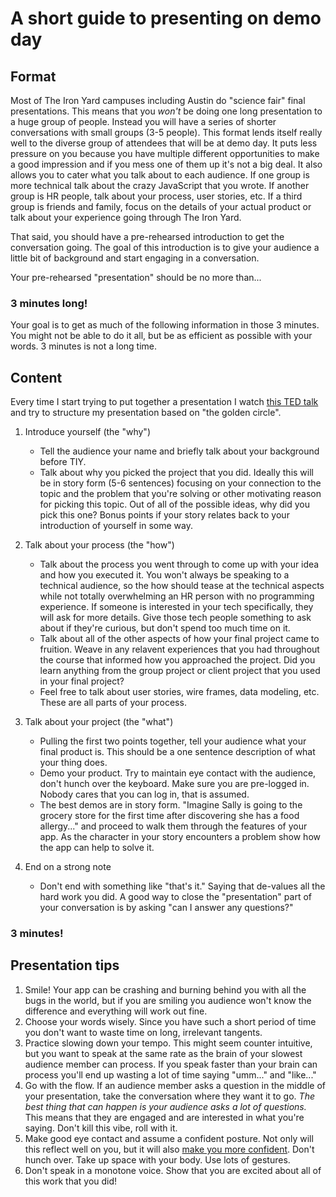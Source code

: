 # A short guide to presenting on demo day

## Format

Most of The Iron Yard campuses including Austin do "science fair" final presentations. This means that you *won't* be doing one long presentation to a huge group of people. Instead you will have a series of shorter conversations with small groups (3-5 people). This format lends itself really well to the diverse group of attendees that will be at demo day. It puts less pressure on you because you have multiple different opportunities to make a good impression and if you mess one of them up it's not a big deal. It also allows you to cater what you talk about to each audience. If one group is more technical talk about the crazy JavaScript that you wrote. If another group is HR people, talk about your process, user stories, etc. If a third group is friends and family, focus on the details of your actual product or talk about your experience going through The Iron Yard.

That said, you should have a pre-rehearsed introduction to get the conversation going. The goal of this introduction is to give your audience a little bit of background and start engaging in a conversation.

Your pre-rehearsed "presentation" should be no more than...

### 3 minutes long!

Your goal is to get as much of the following information in those 3 minutes. You might not be able to do it all, but be as efficient as possible with your words. 3 minutes is not a long time.

## Content

Every time I start trying to put together a presentation I watch [this TED talk](https://www.ted.com/talks/simon_sinek_how_great_leaders_inspire_action?language=en) and try to structure my presentation based on "the golden circle". 

1. Introduce yourself (the "why")
	- Tell the audience your name and briefly talk about your background before TIY.
	- Talk about why you picked the project that you did. Ideally this will be in story form (5-6 sentences) focusing on your connection to the topic and the problem that you're solving or other motivating reason for picking this topic. Out of all of the possible ideas, why did you pick this one? Bonus points if your story relates back to your introduction of yourself in some way.

2. Talk about your process (the "how")
	- Talk about the process you went through to come up with your idea and how you executed it. You won't always be speaking to a technical audience, so the how should tease at the technical aspects while not totally overwhelming an HR person with no programming experience. If someone is interested in your tech specifically, they will ask for more details. Give those tech people something to ask about if they're curious, but don't spend too much time on it.
	- Talk about all of the other aspects of how your final project came to fruition. Weave in any relavent experiences that you had throughout the course that informed how you approached the project. Did you learn anything from the group project or client project that you used in your final project?
	- Feel free to talk about user stories, wire frames, data modeling, etc. These are all parts of your process.

3. Talk about your project (the "what")
	- Pulling the first two points together, tell your audience what your final product is. This should be a one sentence description of what your thing does.
	- Demo your product. Try to maintain eye contact with the audience, don't hunch over the keyboard. Make sure you are pre-logged in. Nobody cares that you can log in, that is assumed.
	- The best demos are in story form. "Imagine Sally is going to the grocery store for the first time after discovering she has a food allergy..." and proceed to walk them through the features of your app. As the character in your story encounters a problem show how the app can help to solve it.

4. End on a strong note
	- Don't end with something like "that's it." Saying that de-values all the hard work you did. A good way to close the "presentation" part of your conversation is by asking "can I answer any questions?"

### 3 minutes!

## Presentation tips

1. Smile! Your app can be crashing and burning behind you with all the bugs in the world, but if you are smiling you audience won't know the difference and everything will work out fine.
1. Choose your words wisely. Since you have such a short period of time you don't want to waste time on long, irrelevant tangents.
2. Practice slowing down your tempo. This might seem counter intuitive, but you want to speak at the same rate as the brain of your slowest audience member can process. If you speak faster than your brain can process you'll end up wasting a lot of time saying "umm..." and "like..."
3. Go with the flow. If an audience member asks a question in the middle of your presentation, take the conversation where they want it to go. *The best thing that can happen is your audience asks a lot of questions.* This means that they are engaged and are interested in what you're saying. Don't kill this vibe, roll with it.
4. Make good eye contact and assume a confident posture. Not only will this reflect well on you, but it will also [make you more confident](https://www.ted.com/talks/amy_cuddy_your_body_language_shapes_who_you_are?language=en). Don't hunch over. Take up space with your body. Use lots of gestures.
5. Don't speak in a monotone voice. Show that you are excited about all of this work that you did!
